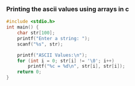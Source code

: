 ### Printing the ascii values using arrays in c
``` c
#include <stdio.h>
int main() {
    char str[100];
    printf("Enter a string: ");
    scanf("%s", str);

    printf("ASCII Values:\n");
    for (int i = 0; str[i] != '\0'; i++)
        printf("%c = %d\n", str[i], str[i]);
    return 0;
}
```
